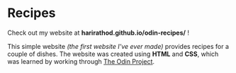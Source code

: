 # Recipes

Check out my website at **harirathod.github.io/odin-recipes/** !

This simple website _(the first website I've ever made)_ provides recipes for a couple of dishes. The website was created using **HTML** and **CSS**, which was learned by working through [The Odin Project](https://www.theodinproject.com/dashboard).
